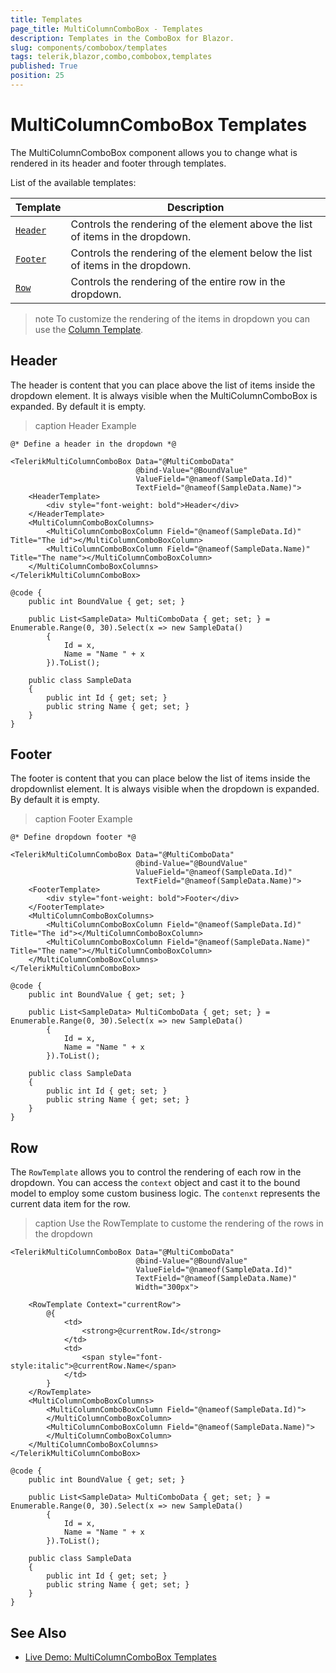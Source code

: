 ```yaml
---
title: Templates
page_title: MultiColumnComboBox - Templates
description: Templates in the ComboBox for Blazor.
slug: components/combobox/templates
tags: telerik,blazor,combo,combobox,templates
published: True
position: 25
---
```


# MultiColumnComboBox Templates

The MultiColumnComboBox component allows you to change what is rendered in its header and footer through templates.

List of the available templates:

<style>
    article style + table {
        table-layout: auto;
        word-break: normal;
    }
</style>
| Template | Description |
| --- | --- |
| [`Header`](#header) | Controls the rendering of the element above the list of items in the dropdown. |
| [`Footer`](#footer) | Controls the rendering of the element below the list of items in the dropdown. |
| [`Row`](#row) | Controls the rendering of the entire row in the dropdown. |

>note To customize the rendering of the items in dropdown you can use the [Column Template]({%multicolumncombobob-templates%}#template).

## Header

The header is content that you can place above the list of items inside the dropdown element. It is always visible when the MultiColumnComboBox is expanded. By default it is empty.

>caption Header Example

````CSHTML
@* Define a header in the dropdown *@

<TelerikMultiColumnComboBox Data="@MultiComboData"
                            @bind-Value="@BoundValue"
                            ValueField="@nameof(SampleData.Id)"
                            TextField="@nameof(SampleData.Name)">
    <HeaderTemplate>
        <div style="font-weight: bold">Header</div>
    </HeaderTemplate>
    <MultiColumnComboBoxColumns>
        <MultiColumnComboBoxColumn Field="@nameof(SampleData.Id)" Title="The id"></MultiColumnComboBoxColumn>
        <MultiColumnComboBoxColumn Field="@nameof(SampleData.Name)" Title="The name"></MultiColumnComboBoxColumn>
    </MultiColumnComboBoxColumns>
</TelerikMultiColumnComboBox>

@code {
    public int BoundValue { get; set; }

    public List<SampleData> MultiComboData { get; set; } = Enumerable.Range(0, 30).Select(x => new SampleData()
        {
            Id = x,
            Name = "Name " + x
        }).ToList();

    public class SampleData
    {
        public int Id { get; set; }
        public string Name { get; set; }
    }
}
````

## Footer

The footer is content that you can place below the list of items inside the dropdownlist element. It is always visible when the dropdown is expanded. By default it is empty.

>caption Footer Example

````CSHTML
@* Define dropdown footer *@

<TelerikMultiColumnComboBox Data="@MultiComboData"
                            @bind-Value="@BoundValue"
                            ValueField="@nameof(SampleData.Id)"
                            TextField="@nameof(SampleData.Name)">
    <FooterTemplate>
        <div style="font-weight: bold">Footer</div>
    </FooterTemplate>
    <MultiColumnComboBoxColumns>
        <MultiColumnComboBoxColumn Field="@nameof(SampleData.Id)" Title="The id"></MultiColumnComboBoxColumn>
        <MultiColumnComboBoxColumn Field="@nameof(SampleData.Name)" Title="The name"></MultiColumnComboBoxColumn>
    </MultiColumnComboBoxColumns>
</TelerikMultiColumnComboBox>

@code {
    public int BoundValue { get; set; }

    public List<SampleData> MultiComboData { get; set; } = Enumerable.Range(0, 30).Select(x => new SampleData()
        {
            Id = x,
            Name = "Name " + x
        }).ToList();

    public class SampleData
    {
        public int Id { get; set; }
        public string Name { get; set; }
    }
}
````

## Row

The `RowTemplate` allows you to control the rendering of each row in the dropdown. You can access the `context` object and cast it to the bound model to employ some custom business logic. The `contenxt` represents the current data item for the row.

>caption Use the RowTemplate to custome the rendering of the rows in the dropdown

````CSHTML
<TelerikMultiColumnComboBox Data="@MultiComboData"
                            @bind-Value="@BoundValue"
                            ValueField="@nameof(SampleData.Id)"
                            TextField="@nameof(SampleData.Name)"
                            Width="300px">

    <RowTemplate Context="currentRow">
        @{
            <td>
                <strong>@currentRow.Id</strong>
            </td>
            <td>
                <span style="font-style:italic">@currentRow.Name</span>
            </td>
        }
    </RowTemplate>
    <MultiColumnComboBoxColumns>
        <MultiColumnComboBoxColumn Field="@nameof(SampleData.Id)">
        </MultiColumnComboBoxColumn>
        <MultiColumnComboBoxColumn Field="@nameof(SampleData.Name)">
        </MultiColumnComboBoxColumn>
    </MultiColumnComboBoxColumns>
</TelerikMultiColumnComboBox>

@code {
    public int BoundValue { get; set; }

    public List<SampleData> MultiComboData { get; set; } = Enumerable.Range(0, 30).Select(x => new SampleData()
        {
            Id = x,
            Name = "Name " + x
        }).ToList();

    public class SampleData
    {
        public int Id { get; set; }
        public string Name { get; set; }
    }
}
````

## See Also

  * [Live Demo: MultiColumnComboBox Templates](https://demos.telerik.com/blazor-ui/multicolumncombobox/templates)
   
  
